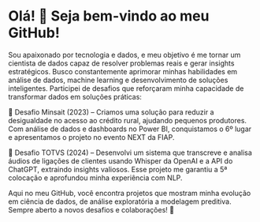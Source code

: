 # Olá! 👋 Seja bem-vindo ao meu GitHub!

Sou apaixonado por tecnologia e dados, e meu objetivo é me tornar um cientista de dados capaz de resolver problemas reais e gerar insights estratégicos. Busco constantemente aprimorar minhas habilidades em análise de dados, machine learning e desenvolvimento de soluções inteligentes.
Participei de desafios que reforçaram minha capacidade de transformar dados em soluções práticas:

🔹 Desafio Minsait (2023) – Criamos uma solução para reduzir a desigualdade no acesso ao crédito rural, ajudando pequenos produtores. Com análise de dados e dashboards no Power BI, conquistamos o 6º lugar e apresentamos o projeto no evento NEXT da FIAP.

🔹 Desafio TOTVS (2024) – Desenvolvi um sistema que transcreve e analisa áudios de ligações de clientes usando Whisper da OpenAI e a API do ChatGPT, extraindo insights valiosos. Esse projeto me garantiu a 5ª colocação e aprofundou minha experiência com NLP.

Aqui no meu GitHub, você encontra projetos que mostram minha evolução em ciência de dados, de análise exploratória a modelagem preditiva. Sempre aberto a novos desafios e colaborações! 🚀
